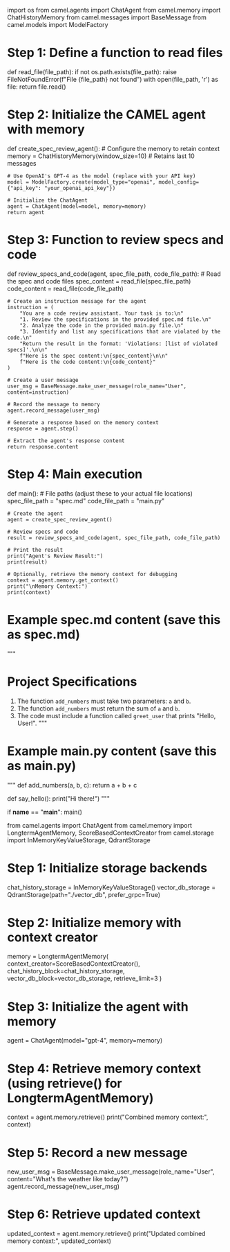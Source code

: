   import os
from camel.agents import ChatAgent
from camel.memory import ChatHistoryMemory
from camel.messages import BaseMessage
from camel.models import ModelFactory

# Step 1: Define a function to read files
def read_file(file_path):
    if not os.path.exists(file_path):
        raise FileNotFoundError(f"File {file_path} not found")
    with open(file_path, 'r') as file:
        return file.read()

# Step 2: Initialize the CAMEL agent with memory
def create_spec_review_agent():
    # Configure the memory to retain context
    memory = ChatHistoryMemory(window_size=10)  # Retains last 10 messages
    
    # Use OpenAI's GPT-4 as the model (replace with your API key)
    model = ModelFactory.create(model_type="openai", model_config={"api_key": "your_openai_api_key"})
    
    # Initialize the ChatAgent
    agent = ChatAgent(model=model, memory=memory)
    return agent

# Step 3: Function to review specs and code
def review_specs_and_code(agent, spec_file_path, code_file_path):
    # Read the spec and code files
    spec_content = read_file(spec_file_path)
    code_content = read_file(code_file_path)
    
    # Create an instruction message for the agent
    instruction = (
        "You are a code review assistant. Your task is to:\n"
        "1. Review the specifications in the provided spec.md file.\n"
        "2. Analyze the code in the provided main.py file.\n"
        "3. Identify and list any specifications that are violated by the code.\n"
        "Return the result in the format: 'Violations: [list of violated specs]'.\n\n"
        f"Here is the spec content:\n{spec_content}\n\n"
        f"Here is the code content:\n{code_content}"
    )
    
    # Create a user message
    user_msg = BaseMessage.make_user_message(role_name="User", content=instruction)
    
    # Record the message to memory
    agent.record_message(user_msg)
    
    # Generate a response based on the memory context
    response = agent.step()
    
    # Extract the agent's response content
    return response.content

# Step 4: Main execution
def main():
    # File paths (adjust these to your actual file locations)
    spec_file_path = "spec.md"
    code_file_path = "main.py"
    
    # Create the agent
    agent = create_spec_review_agent()
    
    # Review specs and code
    result = review_specs_and_code(agent, spec_file_path, code_file_path)
    
    # Print the result
    print("Agent's Review Result:")
    print(result)
    
    # Optionally, retrieve the memory context for debugging
    context = agent.memory.get_context()
    print("\nMemory Context:")
    print(context)

# Example spec.md content (save this as spec.md)
"""
# Project Specifications
1. The function `add_numbers` must take two parameters: `a` and `b`.
2. The function `add_numbers` must return the sum of `a` and `b`.
3. The code must include a function called `greet_user` that prints "Hello, User!".
"""

# Example main.py content (save this as main.py)
"""
def add_numbers(a, b, c):
    return a + b + c

def say_hello():
    print("Hi there!")
"""

if __name__ == "__main__":
    main()
















 from camel.agents import ChatAgent
from camel.memory import LongtermAgentMemory, ScoreBasedContextCreator
from camel.storage import InMemoryKeyValueStorage, QdrantStorage

# Step 1: Initialize storage backends
chat_history_storage = InMemoryKeyValueStorage()
vector_db_storage = QdrantStorage(path="./vector_db", prefer_grpc=True)

# Step 2: Initialize memory with context creator
memory = LongtermAgentMemory(
    context_creator=ScoreBasedContextCreator(),
    chat_history_block=chat_history_storage,
    vector_db_block=vector_db_storage,
    retrieve_limit=3
)

# Step 3: Initialize the agent with memory
agent = ChatAgent(model="gpt-4", memory=memory)

# Step 4: Retrieve memory context (using retrieve() for LongtermAgentMemory)
context = agent.memory.retrieve()
print("Combined memory context:", context)

# Step 5: Record a new message
new_user_msg = BaseMessage.make_user_message(role_name="User", content="What's the weather like today?")
agent.record_message(new_user_msg)

# Step 6: Retrieve updated context
updated_context = agent.memory.retrieve()
print("Updated combined memory context:", updated_context)
